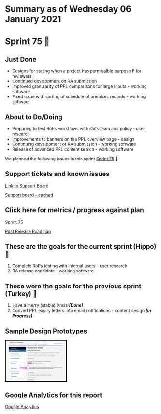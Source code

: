 # Summary as of Wednesday 06 January 2021 

# Sprint 75 &#129435;

## Just Done
* Designs for stating when a project has permissible purpose F for reviewers
* Continued development on RA submission
* Improved granularity of PPL comparisons for large inputs - working software
* Fixed issue with sorting of schedule of premises records - working software

## About to Do/Doing
* Preparing to test RoPs workflows with stats team and policy - user research
* Improvements to banners on the PPL overview page - design
* Continuing development of RA submission - working software
* Release of advanced PPL content search - working software


We planned the following issues in this sprint 
[Sprint 75](graphs/sprint06012021.png) &#129435;

## Support tickets and known issues
[Link to Support Board](https://collaboration.homeoffice.gov.uk/jira/secure/RapidBoard.jspa?rapidView=1717&selectedIssue=ASSB-253)

[Support board - cached](graphs/supportBoard06012021.png)

## Click here for metrics / progress against plan
[Sprint 75](graphs/progress06012021.png)

[Post Release Roadmap](graphs/roadmap06012021.png)

## These are the goals for the current sprint (Hippo) &#129435;
1. Complete RoPs testing with internal users - user research 
2. RA release candidate - working software

## These were the goals for the previous sprint (Turkey) &#129411;
1. Have a merry (stable) Xmas ***[Done]*** 
2. Convert PPL expiry letters into email notifications - content design ***[In Progress]***

## Sample Design Prototypes
<a href="graphs/proto1_06012021.png"><img src="graphs/proto1_06012021.png" alt="HTML5 Icon" width="200" style="border:2px solid black"></a>
<br>


## Google Analytics for this report
[Google Analytics](graphs/GA06012021.png)

